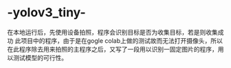 # -yolov3_tiny-
在本地运行后，先使用设备拍照，程序会识别目标是否为收集目标，若是则收集成功
此项目中的程序，由于是在gogle colab上做的测试故而无法打开摄像头，所以在此程序除去用来拍照的主程序之后，又写了一段用以识别一固定图片的程序，用以测试模型的可行性。
